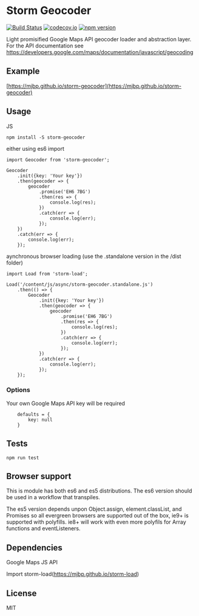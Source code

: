 # Storm Geocoder

[![Build Status](https://travis-ci.org/mjbp/storm-geocoder.svg?branch=master)](https://travis-ci.org/mjbp/storm-geocoder)
[![codecov.io](http://codecov.io/github/mjbp/storm-geocoder/coverage.svg?branch=master)](http://codecov.io/github/mjbp/storm-geocoder?branch=master)
[![npm version](https://badge.fury.io/js/storm-geocoder.svg)](https://badge.fury.io/js/storm-geocoder)

Light promisified Google Maps API geocoder loader and abstraction layer. For the API documentation see https://developers.google.com/maps/documentation/javascript/geocoding

## Example
[https://mjbp.github.io/storm-geocoder](https://mjbp.github.io/storm-geocoder)

## Usage
JS
```
npm install -S storm-geocoder
```

either using es6 import
```
import Geocoder from 'storm-geocoder';

Geocoder
    .init({key: 'Your key'})
    .then(geocoder => {
        geocoder
            .promise('EH6 7BG')
            .then(res => {
                console.log(res);
            })
            .catch(err => {
                console.log(err);
            });
    })
    .catch(err => {
        console.log(err);
    });

```
aynchronous browser loading (use the .standalone version in the /dist folder)
```
import Load from 'storm-load';

Load('/content/js/async/storm-geocoder.standalone.js')
    .then(() => {
        Geocoder
            .init({key: 'Your key'})
            .then(geocoder => {
                geocoder
                    .promise('EH6 7BG')
                    .then(res => {
                        console.log(res);
                    })
                    .catch(err => {
                        console.log(err);
                    });
            })
            .catch(err => {
                console.log(err);
            });
    });
```

### Options
Your own Google Maps API key will be required
```
    defaults = {
        key: null
    }
```

## Tests
```
npm run test
```

## Browser support
This is module has both es6 and es5 distributions. The es6 version should be used in a workflow that transpiles.

The es5 version depends unpon Object.assign, element.classList, and Promises so all evergreen browsers are supported out of the box, ie9+ is supported with polyfills. ie8+ will work with even more polyfils for Array functions and eventListeners.

## Dependencies
Google Maps JS API

Import storm-load(https://mjbp.github.io/storm-load)

## License
MIT